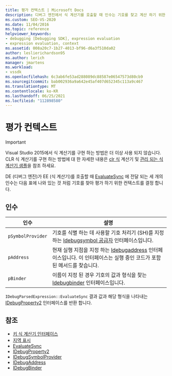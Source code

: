 ```yaml
---
title: 평가 컨텍스트 | Microsoft Docs
description: 디버그 엔진에서 식 계산기를 호출할 때 인수는 기호를 찾고 계산 하기 위한 컨텍스트를 결정 합니다. Psymbol Provider, pAddress 및 pBinder.
ms.custom: SEO-VS-2020
ms.date: 11/04/2016
ms.topic: reference
helpviewer_keywords:
- debugging [Debugging SDK], expression evaluation
- expression evaluation, context
ms.assetid: 008a20c7-1b27-4013-bf96-d6a3f510da02
author: leslierichardson95
ms.author: lerich
manager: jmartens
ms.workload:
- vssdk
ms.openlocfilehash: 6c3ab6fe53ad288089dc88587e06547573d80cb9
ms.sourcegitcommit: bab002936a9a642e45af407d652345c113a9c467
ms.translationtype: MT
ms.contentlocale: ko-KR
ms.lasthandoff: 06/25/2021
ms.locfileid: "112898580"
---
```

# <a name="evaluation-context"></a>평가 컨텍스트
> [!IMPORTANT]
> Visual Studio 2015에서 식 계산기를 구현 하는 방법은 더 이상 사용 되지 않습니다. CLR 식 계산기를 구현 하는 방법에 대 한 자세한 내용은 [clr 식](https://github.com/Microsoft/ConcordExtensibilitySamples/wiki/CLR-Expression-Evaluators) 계산기 및 [관리 되는 식 계산기 샘플](https://github.com/Microsoft/ConcordExtensibilitySamples/wiki/Managed-Expression-Evaluator-Sample)을 참조 하세요.

 DE (디버그 엔진)가 EE (식 계산기)를 호출할 때 [EvaluateSync](../../extensibility/debugger/reference/idebugparsedexpression-evaluatesync.md) 에 전달 되는 세 개의 인수는 다음 표에 나와 있는 것 처럼 기호를 찾아 평가 하기 위한 컨텍스트를 결정 합니다.

## <a name="arguments"></a>인수

|인수|설명|
|--------------|-----------------|
|`pSymbolProvider`|기호를 식별 하는 데 사용할 기호 처리기 (SH)를 지정 하는 [Idebugsymbol 공급자](../../extensibility/debugger/reference/idebugsymbolprovider.md) 인터페이스입니다.|
|`pAddress`|현재 실행 지점을 지정 하는 [Idebugaddress](../../extensibility/debugger/reference/idebugaddress.md) 인터페이스입니다. 이 인터페이스는 실행 중인 코드가 포함 된 메서드를 찾습니다.|
|`pBinder`|이름이 지정 된 경우 기호의 값과 형식을 찾는 [Idebugbinder](../../extensibility/debugger/reference/idebugbinder.md) 인터페이스입니다.|

 `IDebugParsedExpression::EvaluateSync` 결과 값과 해당 형식을 나타내는 [IDebugProperty2](../../extensibility/debugger/reference/idebugproperty2.md) 인터페이스를 반환 합니다.

## <a name="see-also"></a>참조
- [키 식 계산기 인터페이스](../../extensibility/debugger/key-expression-evaluator-interfaces.md)
- [지역 표시](../../extensibility/debugger/displaying-locals.md)
- [EvaluateSync](../../extensibility/debugger/reference/idebugparsedexpression-evaluatesync.md)
- [IDebugProperty2](../../extensibility/debugger/reference/idebugproperty2.md)
- [IDebugSymbolProvider](../../extensibility/debugger/reference/idebugsymbolprovider.md)
- [IDebugAddress](../../extensibility/debugger/reference/idebugaddress.md)
- [IDebugBinder](../../extensibility/debugger/reference/idebugbinder.md)
